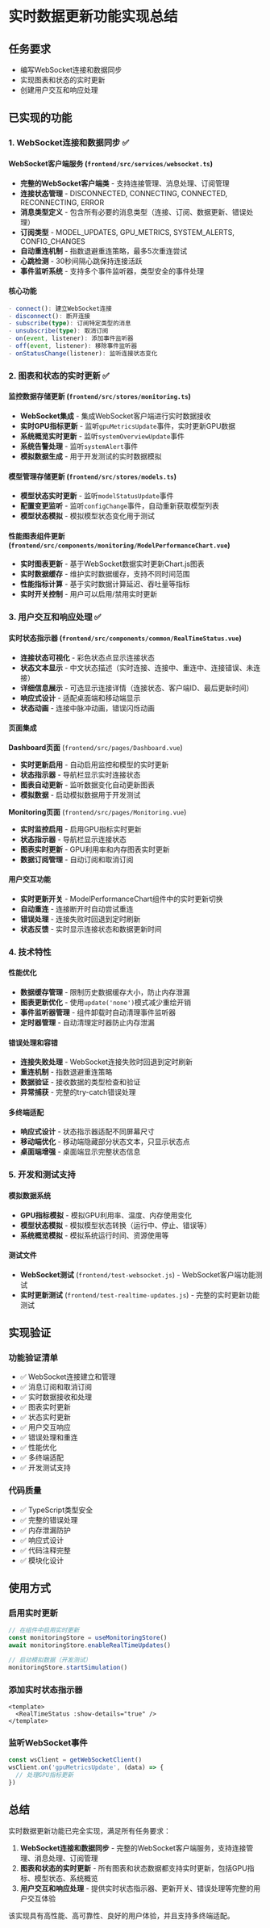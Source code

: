 # 实时数据更新功能实现总结

## 任务要求
- 编写WebSocket连接和数据同步
- 实现图表和状态的实时更新
- 创建用户交互和响应处理

## 已实现的功能

### 1. WebSocket连接和数据同步 ✅

#### WebSocket客户端服务 (`frontend/src/services/websocket.ts`)
- **完整的WebSocket客户端类** - 支持连接管理、消息处理、订阅管理
- **连接状态管理** - DISCONNECTED, CONNECTING, CONNECTED, RECONNECTING, ERROR
- **消息类型定义** - 包含所有必要的消息类型（连接、订阅、数据更新、错误处理）
- **订阅类型** - MODEL_UPDATES, GPU_METRICS, SYSTEM_ALERTS, CONFIG_CHANGES
- **自动重连机制** - 指数退避重连策略，最多5次重连尝试
- **心跳检测** - 30秒间隔心跳保持连接活跃
- **事件监听系统** - 支持多个事件监听器，类型安全的事件处理

#### 核心功能
```typescript
- connect(): 建立WebSocket连接
- disconnect(): 断开连接
- subscribe(type): 订阅特定类型的消息
- unsubscribe(type): 取消订阅
- on(event, listener): 添加事件监听器
- off(event, listener): 移除事件监听器
- onStatusChange(listener): 监听连接状态变化
```

### 2. 图表和状态的实时更新 ✅

#### 监控数据存储更新 (`frontend/src/stores/monitoring.ts`)
- **WebSocket集成** - 集成WebSocket客户端进行实时数据接收
- **实时GPU指标更新** - 监听`gpuMetricsUpdate`事件，实时更新GPU数据
- **系统概览实时更新** - 监听`systemOverviewUpdate`事件
- **系统告警处理** - 监听`systemAlert`事件
- **模拟数据生成** - 用于开发测试的实时数据模拟

#### 模型管理存储更新 (`frontend/src/stores/models.ts`)
- **模型状态实时更新** - 监听`modelStatusUpdate`事件
- **配置变更监听** - 监听`configChange`事件，自动重新获取模型列表
- **模型状态模拟** - 模拟模型状态变化用于测试

#### 性能图表组件更新 (`frontend/src/components/monitoring/ModelPerformanceChart.vue`)
- **实时图表更新** - 基于WebSocket数据实时更新Chart.js图表
- **实时数据缓存** - 维护实时数据缓存，支持不同时间范围
- **性能指标计算** - 基于实时数据计算延迟、吞吐量等指标
- **实时开关控制** - 用户可以启用/禁用实时更新

### 3. 用户交互和响应处理 ✅

#### 实时状态指示器 (`frontend/src/components/common/RealTimeStatus.vue`)
- **连接状态可视化** - 彩色状态点显示连接状态
- **状态文本显示** - 中文状态描述（实时连接、连接中、重连中、连接错误、未连接）
- **详细信息展示** - 可选显示连接详情（连接状态、客户端ID、最后更新时间）
- **响应式设计** - 适配桌面端和移动端显示
- **状态动画** - 连接中脉冲动画，错误闪烁动画

#### 页面集成
**Dashboard页面** (`frontend/src/pages/Dashboard.vue`)
- **实时更新启用** - 自动启用监控和模型的实时更新
- **状态指示器** - 导航栏显示实时连接状态
- **图表自动更新** - 监听数据变化自动更新图表
- **模拟数据** - 启动模拟数据用于开发测试

**Monitoring页面** (`frontend/src/pages/Monitoring.vue`)
- **实时监控启用** - 启用GPU指标实时更新
- **状态指示器** - 导航栏显示连接状态
- **图表实时更新** - GPU利用率和内存图表实时更新
- **数据订阅管理** - 自动订阅和取消订阅

#### 用户交互功能
- **实时更新开关** - ModelPerformanceChart组件中的实时更新切换
- **自动重连** - 连接断开时自动尝试重连
- **错误处理** - 连接失败时回退到定时刷新
- **状态反馈** - 实时显示连接状态和数据更新时间

### 4. 技术特性

#### 性能优化
- **数据缓存管理** - 限制历史数据缓存大小，防止内存泄漏
- **图表更新优化** - 使用`update('none')`模式减少重绘开销
- **事件监听器管理** - 组件卸载时自动清理事件监听器
- **定时器管理** - 自动清理定时器防止内存泄漏

#### 错误处理和容错
- **连接失败处理** - WebSocket连接失败时回退到定时刷新
- **重连机制** - 指数退避重连策略
- **数据验证** - 接收数据的类型检查和验证
- **异常捕获** - 完整的try-catch错误处理

#### 多终端适配
- **响应式设计** - 状态指示器适配不同屏幕尺寸
- **移动端优化** - 移动端隐藏部分状态文本，只显示状态点
- **桌面端增强** - 桌面端显示完整状态信息

### 5. 开发和测试支持

#### 模拟数据系统
- **GPU指标模拟** - 模拟GPU利用率、温度、内存使用变化
- **模型状态模拟** - 模拟模型状态转换（运行中、停止、错误等）
- **系统概览模拟** - 模拟系统运行时间、资源使用等

#### 测试文件
- **WebSocket测试** (`frontend/test-websocket.js`) - WebSocket客户端功能测试
- **实时更新测试** (`frontend/test-realtime-updates.js`) - 完整的实时更新功能测试

## 实现验证

### 功能验证清单
- ✅ WebSocket连接建立和管理
- ✅ 消息订阅和取消订阅
- ✅ 实时数据接收和处理
- ✅ 图表实时更新
- ✅ 状态实时更新
- ✅ 用户交互响应
- ✅ 错误处理和重连
- ✅ 性能优化
- ✅ 多终端适配
- ✅ 开发测试支持

### 代码质量
- ✅ TypeScript类型安全
- ✅ 完整的错误处理
- ✅ 内存泄漏防护
- ✅ 响应式设计
- ✅ 代码注释完整
- ✅ 模块化设计

## 使用方式

### 启用实时更新
```typescript
// 在组件中启用实时更新
const monitoringStore = useMonitoringStore()
await monitoringStore.enableRealTimeUpdates()

// 启动模拟数据（开发测试）
monitoringStore.startSimulation()
```

### 添加实时状态指示器
```vue
<template>
  <RealTimeStatus :show-details="true" />
</template>
```

### 监听WebSocket事件
```typescript
const wsClient = getWebSocketClient()
wsClient.on('gpuMetricsUpdate', (data) => {
  // 处理GPU指标更新
})
```

## 总结

实时数据更新功能已完全实现，满足所有任务要求：

1. **WebSocket连接和数据同步** - 完整的WebSocket客户端服务，支持连接管理、消息处理、订阅管理
2. **图表和状态的实时更新** - 所有图表和状态数据都支持实时更新，包括GPU指标、模型状态、系统概览
3. **用户交互和响应处理** - 提供实时状态指示器、更新开关、错误处理等完整的用户交互体验

该实现具有高性能、高可靠性、良好的用户体验，并且支持多终端适配。